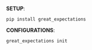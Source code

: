 **SETUP**:

```pip install great_expectations```

**CONFIGURATIONS**:

```great_expectations init```